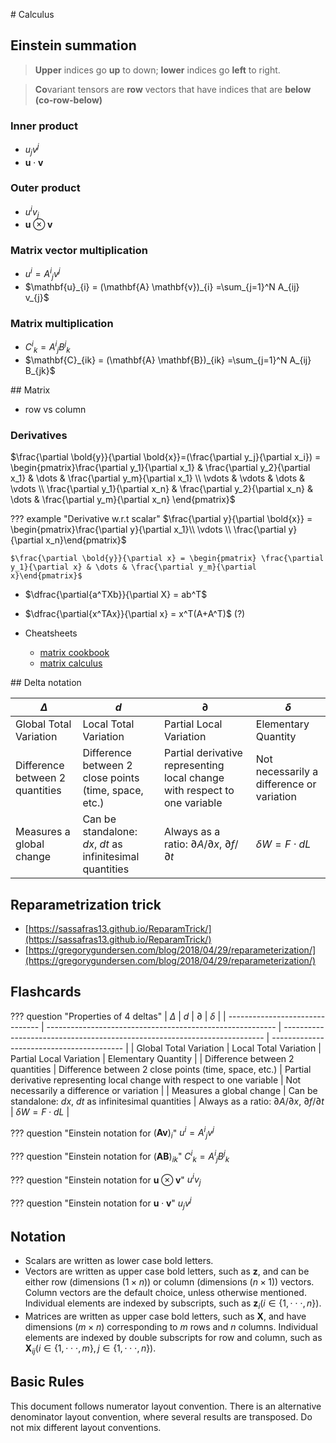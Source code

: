 # Calculus

## Einstein summation

>**Upper** indices go **up** to down; **lower** indices go **left** to right.

>**Co**variant tensors are **row** vectors that have indices that are **below** **(co-row-below)**

### Inner product
-  $u_j v^j$
-  $\mathbf{u} \cdot \mathbf{v}$

### Outer product
-  $u^i v_j$
-  $\mathbf{u} \otimes \mathbf{v}$

### Matrix vector multiplication
- $u^i = {A^i}_j v^j$
- $\mathbf{u}_{i} = (\mathbf{A} \mathbf{v})_{i}  =\sum_{j=1}^N A_{ij} v_{j}$

### Matrix multiplication
- ${C^i}_k = {A^i}_j {B^j}_k$
- $\mathbf{C}_{ik} = (\mathbf{A} \mathbf{B})_{ik}  =\sum_{j=1}^N A_{ij} B_{jk}$


## Matrix

- row vs column

### Derivatives



$\frac{\partial \bold{y}}{\partial \bold{x}}=(\frac{\partial y_j}{\partial x_i}) = \begin{pmatrix}\frac{\partial y_1}{\partial x_1} & \frac{\partial y_2}{\partial x_1} & \dots & \frac{\partial y_m}{\partial x_1} \\ \vdots & \vdots & \dots & \vdots \\ \frac{\partial y_1}{\partial x_n} & \frac{\partial y_2}{\partial x_n} & \dots & \frac{\partial y_m}{\partial x_n} \end{pmatrix}$

??? example "Derivative w.r.t scalar"
    $\frac{\partial y}{\partial \bold{x}} = \begin{pmatrix}\frac{\partial y}{\partial x_1}\\ \vdots \\ \frac{\partial y}{\partial x_n}\end{pmatrix}$

    $\frac{\partial \bold{y}}{\partial x} = \begin{pmatrix} \frac{\partial y_1}{\partial x} & \dots & \frac{\partial y_m}{\partial x}\end{pmatrix}$


- $\dfrac{\partial{a^TXb}}{\partial X} = ab^T$
- $\dfrac{\partial{x^TAx}}{\partial x} = x^T(A+A^T)$ (?)

- Cheatsheets
    - [matrix cookbook](https://www.math.uwaterloo.ca/~hwolkowi/matrixcookbook.pdf)
    - [matrix calculus](https://www.doc.ic.ac.uk/~ahanda/referencepdfs/MatrixCalculus.pdf)

## Delta notation

| $\Delta$                        | $d$                                                       | $\partial$                                                                | $\delta$                                  |
| ------------------------------- | --------------------------------------------------------- | ------------------------------------------------------------------------- | ----------------------------------------- |
| Global Total Variation          | Local Total Variation                                     | Partial Local Variation                                                   | Elementary Quantity                       |
| Difference between 2 quantities | Difference between 2 close points (time, space, etc.)     | Partial derivative representing local change with respect to one variable | Not necessarily a difference or variation |
| Measures a global change        | Can be standalone: $dx$, $dt$ as infinitesimal quantities | Always as a ratio: $\partial A / \partial x$, $\partial f / \partial t$   | $\delta W = F \cdot dL$                   |


## **Reparametrization trick**

- [https://sassafras13.github.io/ReparamTrick/](https://sassafras13.github.io/ReparamTrick/)
- [https://gregorygundersen.com/blog/2018/04/29/reparameterization/](https://gregorygundersen.com/blog/2018/04/29/reparameterization/)

## Flashcards

??? question "Properties of 4 deltas"
    | $\Delta$                        | $d$                                                       | $\partial$                                                                | $\delta$                                  |
    | ------------------------------- | --------------------------------------------------------- | ------------------------------------------------------------------------- | ----------------------------------------- |
    | Global Total Variation          | Local Total Variation                                     | Partial Local Variation                                                   | Elementary Quantity                       |
    | Difference between 2 quantities | Difference between 2 close points (time, space, etc.)     | Partial derivative representing local change with respect to one variable | Not necessarily a difference or variation |
    | Measures a global change        | Can be standalone: $dx$, $dt$ as infinitesimal quantities | Always as a ratio: $\partial A / \partial x$, $\partial f / \partial t$   | $\delta W = F \cdot dL$                   |


??? question "Einstein notation for $(\mathbf{A} \mathbf{v})_{i}$"
    $u^i = {A^i}_j v^j$

??? question "Einstein notation for $(\mathbf{A} \mathbf{B})_{ik}$"
    ${C^i}_k = {A^i}_j {B^j}_k$

??? question "Einstein notation for $\mathbf{u} \otimes \mathbf{v}$"
    $u^i v_j$

??? question "Einstein notation for $\mathbf{u} \cdot \mathbf{v}$"
    $u_j v^j$

## Notation

* Scalars are written as lower case bold letters.
* Vectors are written as upper case bold letters, such as $\mathbf{z}$, and can be either row (dimensions $(1\times n)$) or column (dimensions $(n\times1)$) vectors. Column vectors are the default choice, unless otherwise
  mentioned. Individual elements are indexed by subscripts, such as $\mathbf{z}_{i}(i\in\{1,\cdot\cdot\cdot,n\})$.
* Matrices are written as upper case bold letters, such as $\mathbf{X}$, and have dimensions $(m\times n)$
  corresponding to $m$ rows and $n$ columns. Individual elements are indexed by double subscripts
  for row and column, such as $\mathbf{X}_{ij}(i\in\{1,\cdot\cdot\cdot,m\},j\in\{1,\cdot\cdot\cdot,n\})$.

## Basic Rules

This document follows numerator layout convention. There is an alternative denominator layout
convention, where several results are transposed. Do not mix different layout conventions.
